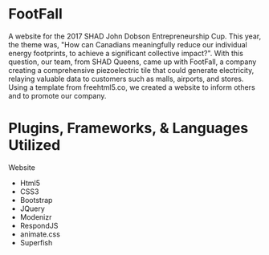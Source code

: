 # FootFall

A website for the 2017 SHAD John Dobson Entrepreneurship Cup. This year, the theme was, "How can Canadians meaningfully reduce our
individual energy footprints, to achieve a significant collective impact?". With this question, our team, from SHAD Queens, came up with FootFall, a company creating a comprehensive piezoelectric tile that could generate electricity, relaying valuable data to customers such as malls, airports, and stores. Using a template from freehtml5.co, we created a website to inform others and to promote our company. 

# Plugins, Frameworks, & Languages Utilized
Website
<ul>
    <li>Html5</li>
    <li>CSS3</li>
    <li>Bootstrap</li>
    <li>JQuery</li>
    <li>Modenizr</li>
    <li>RespondJS</li>
    <li>animate.css</li>
    <li>Superfish</li>
</ul>
